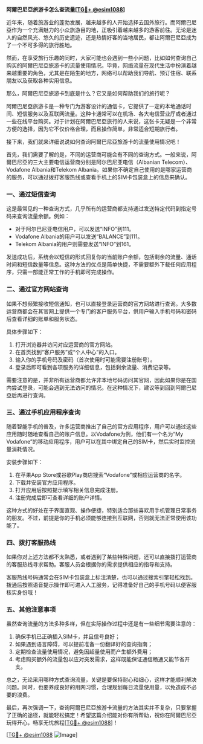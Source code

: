 **阿爾巴尼亞旅游卡怎么查流量[[TG💪+ @esim1088](https://t.me/s/esim1088)]**

近年来，随着旅游业的蓬勃发展，越来越多的人开始选择去国外旅行。而阿爾巴尼亞作为一个充满魅力的小众旅游目的地，正吸引着越来越多的游客前往。无论是迷人的自然风光、悠久的历史遗迹，还是热情好客的当地居民，都让阿爾巴尼亞成为了一个不可多得的旅行胜地。

然而，在享受旅行乐趣的同时，大家可能也会遇到一些小问题，比如如何查询自己购买的阿爾巴尼亞旅游卡的流量使用情况。毕竟，网络流量在现代生活中扮演着越来越重要的角色，尤其是在陌生的地方，网络可以帮助我们导航、预订住宿、联系朋友以及获取各种实用信息。

那么，阿爾巴尼亞旅游卡到底是什么？它又是如何帮助我们的旅行呢？

阿爾巴尼亞旅游卡是一种专门为游客设计的通信卡，它提供了一定的本地通话时间、短信服务以及互联网流量。这种卡通常可以在机场、各大电信营业厅或者通过一些在线平台购买。对于计划在阿爾巴尼亞旅行的人来说，这张卡无疑是一个非常方便的选择，因为它不仅价格合理，而且操作简单，非常适合短期旅行者。

接下来，我们就来详细说说如何查询阿爾巴尼亞旅游卡的流量使用情况吧！

首先，我们需要了解的是，不同的运营商可能会有不同的查询方式。一般来说，阿爾巴尼亞的三大主要电信运营商分别是阿尔巴尼亚电信（Albanian Telecom）、Vodafone Albania和Telekom Albania。如果你不确定自己使用的是哪家运营商的服务，可以通过拨打客服热线或查看手机上的SIM卡包装盒上的信息来确认。

### **一、通过短信查询**

这是最常见的一种查询方式，几乎所有的运营商都支持通过发送特定代码到指定号码来查询流量余额。例如：

- 对于阿尔巴尼亚电信用户，可以发送“INFO”到111。
- Vodafone Albania的用户可以发送“BALANCE”到111。
- Telekom Albania的用户则需要发送“INFO”到161。

发送成功后，系统会以短信的形式回复你的当前账户余额，包括剩余的流量、通话时间和短信数量等信息。这种方法的优点是简单快捷，不需要额外下载任何应用程序，只需一部能正常工作的手机即可完成操作。

### **二、通过官方网站查询**

如果不想频繁接收短信通知，也可以直接登录运营商的官方网站进行查询。大多数运营商都会在其官网上提供一个专门的客户服务平台，供用户输入手机号码和密码后查看详细的账单和服务状态。

具体步骤如下：
1. 打开浏览器并访问对应运营商的官方网站。
2. 在首页找到“客户服务”或“个人中心”的入口。
3. 输入你的手机号码及密码（首次使用时可能需要注册账号）。
4. 登录后即可看到各项服务的详细信息，包括剩余流量、消费记录等。

需要注意的是，并非所有运营商都允许非本地号码访问其官网，因此如果你是在国内尝试登录，可能会遇到无法访问的情况。在这种情况下，建议等到回到阿爾巴尼亞后再进行查询。

### **三、通过手机应用程序查询**

随着智能手机的普及，许多运营商推出了自己的官方应用程序，用户可以通过这些应用随时随地查看自己的账户信息。以Vodafone为例，他们有一个名为“My Vodafone”的移动应用程序，用户可以在其中绑定自己的SIM卡，然后实时监控流量消耗情况。

安装步骤如下：
1. 在苹果App Store或谷歌Play商店搜索“Vodafone”或相应运营商的名字。
2. 下载并安装官方应用程序。
3. 打开应用后按照提示填写相关信息完成注册。
4. 注册完成后即可查看详细的账户详情。

这种方式的好处在于界面直观、操作便捷，特别适合那些喜欢用手机管理日常事务的朋友。不过，前提是你的手机必须能够连接到互联网，否则就无法正常使用该功能了。

### **四、拨打客服热线**

如果你对上述方法都不太熟悉，或者遇到了某些特殊问题，还可以直接拨打运营商的客服热线寻求帮助。客服人员会根据你的需求提供相应的指导和支持。

客服热线号码通常会在SIM卡包装盒上标注清楚，也可以通过搜索引擎轻松找到。拨通后按照语音提示操作即可进入人工服务，记得准备好自己的手机号码以便客服核实身份哦！

### **五、其他注意事项**

虽然查询流量的方法多种多样，但在实际操作过程中还是有一些细节需要注意的：

1. 确保手机已正确插入SIM卡，并且信号良好；
2. 如果遇到语言障碍，可以提前准备一份翻译好的查询指南；
3. 定期检查流量使用情况，避免因超量使用而产生额外费用；
4. 考虑购买额外的流量包以应对突发需求，这样既能保证通信畅通又能节省开支。

总之，无论采用哪种方式查询流量，关键是要保持耐心和细心，这样才能顺利解决问题。同时，也要养成良好的用网习惯，合理规划每日流量使用量，以免造成不必要的浪费。

最后，再次强调一下，查询阿爾巴尼亞旅游卡流量的方法其实并不复杂，只要掌握了正确的途径，就能轻松搞定！希望这篇介绍能对你有所帮助，祝你在阿爾巴尼亞玩得开心，畅享无忧旅程[[TG💪+ @esim1088](https://t.me/s/esim1088)]！

[[TG💪+ @esim1088](https://t.me/s/esim1088) ![Image](https://i.postimg.cc/4NQfJmqS/Snipaste-2025-05-13-00-14-12.png)]
